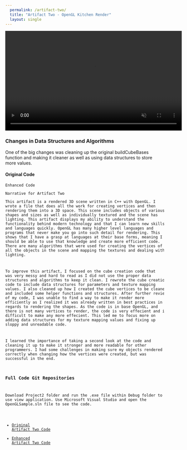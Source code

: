```yaml
---
  permalink: /artifact-two/
  title: "Artifact Two - OpenGL Kitchen Render"
  layout: single
---
```


<video width="560" height="315" controls muted>
  <source src="https://github.com/mlineselle/portfolio/raw/master/assets/videos/ArtifactTwoVideo.mp4" type="video/mp4">
  Your browser does not support the video tag.
</video>

### Changes in Data Structures and Algorithms
One of the big changes was cleaning up the original buildCubeBases function and making it cleaner as well as using data structures to store more values.

#### Original Code

<pre style="font-size: 12px;><code>  
  // Build Cube Bases
  std::vector<GLfloat> buildCubeBases(GLfloat x, GLfloat y, GLfloat z, GLfloat height, GLfloat width, GLfloat length, GLfloat leftTextureXStart, GLfloat leftTextureXStop, GLfloat leftTextureYStart, GLfloat leftTextureYStop, GLfloat rightTextureXStart, GLfloat rightTextureXStop, GLfloat rightTextureYStart,   GLfloat rightTextureYStop, GLfloat frontTextureXStart, GLfloat frontTextureXStop, GLfloat frontTextureYStart, GLfloat frontTextureYStop, GLfloat backTextureXStart, GLfloat backTextureXStop, GLfloat backTextureYStart, GLfloat backTextureYStop, GLfloat topTextureXStart, GLfloat topTextureXStop, GLfloat topTextureYStart, GLfloat topTextureYStop, GLfloat bottomTextureXStart, GLfloat bottomTextureXStop, GLfloat bottomTextureYStart, GLfloat bottomTextureYStop) {

    // Initialize vector for base vertices
    std::vector<GLfloat> squareVerts;

    // Top Square
        // Top left Vertex
            // Coordinates
            squareVerts.push_back(x - width / 2);
            squareVerts.push_back(y + length / 2);
            squareVerts.push_back(z + height / 2);
            //Normal Vector Coordinates
            squareVerts.push_back(0.0);
            squareVerts.push_back(1.0);
            squareVerts.push_back(0.0);
            // Texture Coordinates
            squareVerts.push_back(topTextureXStart);
            squareVerts.push_back(topTextureYStop);


        // Top Right Vertex
            // Coordinates
            squareVerts.push_back(x + width / 2);
            squareVerts.push_back(y + length / 2);
            squareVerts.push_back(z + height / 2);
            //Normal Vector Coordinates
            squareVerts.push_back(0.0);
            squareVerts.push_back(1.0);
            squareVerts.push_back(0.0);
            // Texture Coordinates
            squareVerts.push_back(topTextureXStop);
            squareVerts.push_back(topTextureYStop);


        // Bottom Left Vertex
            // Coordinates
            squareVerts.push_back(x - width / 2);
            squareVerts.push_back(y - length / 2);
            squareVerts.push_back(z + height / 2);
            //Normal Vector Coordinates
            squareVerts.push_back(0.0);
            squareVerts.push_back(1.0);
            squareVerts.push_back(0.0);
            // Texture Coordinates
            squareVerts.push_back(topTextureXStart);
            squareVerts.push_back(topTextureYStart);


        // Bottom Right Vertex
            // Coordinates
            squareVerts.push_back(x + width / 2);
            squareVerts.push_back(y - length / 2);
            squareVerts.push_back(z + height / 2);
            //Normal Vector Coordinates
            squareVerts.push_back(0.0);
            squareVerts.push_back(1.0);
            squareVerts.push_back(0.0);
            // Texture Coordinates
            squareVerts.push_back(topTextureXStop);
            squareVerts.push_back(topTextureYStart);

    // Front Square
        // Top left Vertex
            // Coordinates
            squareVerts.push_back(x - width / 2);
            squareVerts.push_back(y - length / 2);
            squareVerts.push_back(z + height / 2);
            //Normal Vector Coordinates
            squareVerts.push_back(0.0);
            squareVerts.push_back(0.0);
            squareVerts.push_back(0.0);
            // Texture Coordinates
            squareVerts.push_back(frontTextureXStart);
            squareVerts.push_back(frontTextureYStop);


        // Top Right Vertex
            // Coordinates
            squareVerts.push_back(x + width / 2);
            squareVerts.push_back(y - length / 2);
            squareVerts.push_back(z + height / 2);
            //Normal Vector Coordinates
            squareVerts.push_back(0.0);
            squareVerts.push_back(0.0);
            squareVerts.push_back(0.0);
            // Texture Coordinates
            squareVerts.push_back(frontTextureXStop);
            squareVerts.push_back(frontTextureYStop);


        // Bottom Left Vertex
            // Coordinates
            squareVerts.push_back(x - width / 2);
            squareVerts.push_back(y - length / 2);
            squareVerts.push_back(z - height / 2);
            //Normal Vector Coordinates
            squareVerts.push_back(0.0);
            squareVerts.push_back(0.0);
            squareVerts.push_back(0.0);
            // Texture Coordinates
            squareVerts.push_back(frontTextureXStart);
            squareVerts.push_back(frontTextureYStart);


        // Bottom Right Vertex
            // Coordinates
            squareVerts.push_back(x + width / 2);
            squareVerts.push_back(y - length / 2);
            squareVerts.push_back(z - height / 2);
            //Normal Vector Coordinates
            squareVerts.push_back(0.0);
            squareVerts.push_back(0.0);
            squareVerts.push_back(0.0);
            // Texture Coordinates
            squareVerts.push_back(frontTextureXStop);
            squareVerts.push_back(frontTextureYStart);

    // Left Square
        // Top left Vertex
            // Coordinates
            squareVerts.push_back(x - width / 2);
            squareVerts.push_back(y + length / 2);
            squareVerts.push_back(z + height / 2);
            //Normal Vector Coordinates
            squareVerts.push_back(-1.0);
            squareVerts.push_back(0.0);
            squareVerts.push_back(0.0);
            // Texture Coordinates
            squareVerts.push_back(leftTextureXStart);
            squareVerts.push_back(leftTextureYStop);


        // Top Right Vertex
            // Coordinates
            squareVerts.push_back(x - width / 2);
            squareVerts.push_back(y - length / 2);
            squareVerts.push_back(z + height / 2);
            //Normal Vector Coordinates
            squareVerts.push_back(-1.0);
            squareVerts.push_back(0.0);
            squareVerts.push_back(0.0);
            // Texture Coordinates
            squareVerts.push_back(leftTextureXStop);
            squareVerts.push_back(leftTextureYStop);


          // Bottom Left Vertex
            // Coordinates
            squareVerts.push_back(x - width / 2);
            squareVerts.push_back(y + length / 2);
            squareVerts.push_back(z - height / 2);
            //Normal Vector Coordinates
            squareVerts.push_back(-1.0);
            squareVerts.push_back(0.0);
            squareVerts.push_back(0.0);
            // Texture Coordinates
            squareVerts.push_back(leftTextureXStart);
            squareVerts.push_back(leftTextureYStart);


        // Bottom Right Vertex
            // Coordinates
            squareVerts.push_back(x - width / 2);
            squareVerts.push_back(y - length / 2);
            squareVerts.push_back(z - height / 2);
            //Normal Vector Coordinates
            squareVerts.push_back(-1.0);
            squareVerts.push_back(0.0);
            squareVerts.push_back(0.0);
            // Texture Coordinates
            squareVerts.push_back(leftTextureXStop);
            squareVerts.push_back(leftTextureYStart);


    // Right Square
        // Top left Vertex
            // Coordinates
            squareVerts.push_back(x + width / 2);
            squareVerts.push_back(y - length / 2);
            squareVerts.push_back(z + height / 2);
            //Normal Vector Coordinates
            squareVerts.push_back(1.0);
            squareVerts.push_back(0.0);
            squareVerts.push_back(0.0);
            // Texture Coordinates
            squareVerts.push_back(rightTextureXStart);
            squareVerts.push_back(rightTextureYStop);


        // Top Right Vertex
            // Coordinates
            squareVerts.push_back(x + width / 2);
            squareVerts.push_back(y + length / 2);
            squareVerts.push_back(z + height / 2);
            //Normal Vector Coordinates
            squareVerts.push_back(1.0);
            squareVerts.push_back(0.0);
            squareVerts.push_back(0.0);
            // Texture Coordinates
            squareVerts.push_back(rightTextureXStop);
            squareVerts.push_back(rightTextureYStop);


        // Bottom Left Vertex
            // Coordinates
            squareVerts.push_back(x + width / 2);
            squareVerts.push_back(y - length / 2);
            squareVerts.push_back(z - height / 2);
            //Normal Vector Coordinates
            squareVerts.push_back(1.0);
            squareVerts.push_back(0.0);
            squareVerts.push_back(0.0);
            // Texture Coordinates
            squareVerts.push_back(rightTextureXStart);
            squareVerts.push_back(rightTextureYStart);


        // Bottom Right Vertex
            // Coordinates
            squareVerts.push_back(x + width / 2);
            squareVerts.push_back(y + length / 2);
            squareVerts.push_back(z - height / 2);
            //Normal Vector Coordinates
            squareVerts.push_back(1.0);
            squareVerts.push_back(0.0);
            squareVerts.push_back(0.0);
            // Texture Coordinates
            squareVerts.push_back(rightTextureXStop);
            squareVerts.push_back(rightTextureYStart);

    // Back Square
        // Top left Vertex
            // Coordinates
            squareVerts.push_back(x + width / 2);
            squareVerts.push_back(y + length / 2);
            squareVerts.push_back(z + height / 2);
            //Normal Vector Coordinates
            squareVerts.push_back(0.0);
            squareVerts.push_back(0.0);
            squareVerts.push_back(-1.0);
            // Texture Coordinates
            squareVerts.push_back(backTextureXStart);
            squareVerts.push_back(backTextureYStop);


        // Top Right Vertex
            // Coordinates
            squareVerts.push_back(x - width / 2);
            squareVerts.push_back(y + length / 2);
            squareVerts.push_back(z + height / 2);
            //Normal Vector Coordinates
            squareVerts.push_back(0.0);
            squareVerts.push_back(0.0);
            squareVerts.push_back(-1.0);
            // Texture Coordinates
            squareVerts.push_back(backTextureXStop);
            squareVerts.push_back(backTextureYStop);


        // Bottom Left Vertex
            // Coordinates
            squareVerts.push_back(x + width / 2);
            squareVerts.push_back(y + length / 2);
            squareVerts.push_back(z - height / 2);
            //Normal Vector Coordinates
            squareVerts.push_back(0.0);
            squareVerts.push_back(0.0);
            squareVerts.push_back(-1.0);
            // Texture Coordinates
            squareVerts.push_back(backTextureXStart);
            squareVerts.push_back(backTextureYStart);


        // Bottom Right Vertex
            // Coordinates
            squareVerts.push_back(x - width / 2);
            squareVerts.push_back(y + length / 2);
            squareVerts.push_back(z - height / 2);
            //Normal Vector Coordinates
            squareVerts.push_back(0.0);
            squareVerts.push_back(0.0);
            squareVerts.push_back(-1.0);
            // Texture Coordinates
            squareVerts.push_back(backTextureXStop);
            squareVerts.push_back(backTextureYStart);

    // Bottom Square
        // Top left Vertex
            // Coordinates
            squareVerts.push_back(x - width / 2);
            squareVerts.push_back(y + length / 2);
            squareVerts.push_back(z - height / 2);
            //Normal Vector Coordinates
            squareVerts.push_back(0.0);
            squareVerts.push_back(-1.0);
            squareVerts.push_back(0.0);
            // Texture Coordinates
            squareVerts.push_back(bottomTextureXStart);
            squareVerts.push_back(bottomTextureYStart);


        // Top Right Vertex
            // Coordinates
            squareVerts.push_back(x + width / 2);
            squareVerts.push_back(y + length / 2);
            squareVerts.push_back(z - height / 2);
            //Normal Vector Coordinates
            squareVerts.push_back(0.0);
            squareVerts.push_back(-1.0);
            squareVerts.push_back(0.0);
            // Texture Coordinates
            squareVerts.push_back(bottomTextureXStop);
            squareVerts.push_back(bottomTextureYStart);


        // Bottom Left Vertex
            // Coordinates
            squareVerts.push_back(x - width / 2);
            squareVerts.push_back(y - length / 2);
            squareVerts.push_back(z - height / 2);
            //Normal Vector Coordinates
            squareVerts.push_back(0.0);
            squareVerts.push_back(-1.0);
            squareVerts.push_back(0.0);
            // Texture Coordinates
            squareVerts.push_back(bottomTextureXStop);
            squareVerts.push_back(bottomTextureYStart);


        // Bottom Right Vertex
            // Coordinates
            squareVerts.push_back(x + width / 2);
            squareVerts.push_back(y - length / 2);
            squareVerts.push_back(z - height / 2);
            //Normal Vector Coordinates
            squareVerts.push_back(0.0);
            squareVerts.push_back(-1.0);
            squareVerts.push_back(0.0);
            // Texture Coordinates
            squareVerts.push_back(bottomTextureXStart);
            squareVerts.push_back(bottomTextureYStart);

      return squareVerts;
  }
  </code></pre>

#### Enhanced Code

<pre style="font-size: 12px;><code>  
  
void addVertex(std::vector<GLfloat>& squareVerts, GLfloat x, GLfloat y, GLfloat z, GLfloat nx, GLfloat ny, GLfloat nz, GLfloat tx, GLfloat ty) {
    squareVerts.push_back(x);
    squareVerts.push_back(y);
    squareVerts.push_back(z);
    squareVerts.push_back(nx);
    squareVerts.push_back(ny);
    squareVerts.push_back(nz);
    squareVerts.push_back(tx);
    squareVerts.push_back(ty);
}

std::vector<GLfloat> buildCubeBases(const CubeDimensions& dim,
    const TextureCoords& leftTex,
    const TextureCoords& rightTex,
    const TextureCoords& frontTex,
    const TextureCoords& backTex,
    const TextureCoords& topTex,
    const TextureCoords& bottomTex) {

    std::vector<GLfloat> squareVerts;

    // Top Square
    addVertex(squareVerts, dim.x - dim.width / 2, dim.y + dim.length / 2, dim.z + dim.height / 2, 0.0, 1.0, 0.0, topTex.xStart, topTex.yStop);
    addVertex(squareVerts, dim.x + dim.width / 2, dim.y + dim.length / 2, dim.z + dim.height / 2, 0.0, 1.0, 0.0, topTex.xStop, topTex.yStop);
    addVertex(squareVerts, dim.x - dim.width / 2, dim.y - dim.length / 2, dim.z + dim.height / 2, 0.0, 1.0, 0.0, topTex.xStart, topTex.yStart);
    addVertex(squareVerts, dim.x + dim.width / 2, dim.y - dim.length / 2, dim.z + dim.height / 2, 0.0, 1.0, 0.0, topTex.xStop, topTex.yStart);

    // Front Square
    addVertex(squareVerts, dim.x - dim.width / 2, dim.y - dim.length / 2, dim.z + dim.height / 2, 0.0, 0.0, 1.0, frontTex.xStart, frontTex.yStop);
    addVertex(squareVerts, dim.x + dim.width / 2, dim.y - dim.length / 2, dim.z + dim.height / 2, 0.0, 0.0, 1.0, frontTex.xStop, frontTex.yStop);
    addVertex(squareVerts, dim.x - dim.width / 2, dim.y - dim.length / 2, dim.z - dim.height / 2, 0.0, 0.0, 1.0, frontTex.xStart, frontTex.yStart);
    addVertex(squareVerts, dim.x + dim.width / 2, dim.y - dim.length / 2, dim.z - dim.height / 2, 0.0, 0.0, 1.0, frontTex.xStop, frontTex.yStart);

    // Left Square
    addVertex(squareVerts, dim.x - dim.width / 2, dim.y + dim.length / 2, dim.z + dim.height / 2, -1.0, 0.0, 0.0, leftTex.xStart, leftTex.yStop);
    addVertex(squareVerts, dim.x - dim.width / 2, dim.y - dim.length / 2, dim.z + dim.height / 2, -1.0, 0.0, 0.0, leftTex.xStop, leftTex.yStop);
    addVertex(squareVerts, dim.x - dim.width / 2, dim.y + dim.length / 2, dim.z - dim.height / 2, -1.0, 0.0, 0.0, leftTex.xStart, leftTex.yStart);
    addVertex(squareVerts, dim.x - dim.width / 2, dim.y - dim.length / 2, dim.z - dim.height / 2, -1.0, 0.0, 0.0, leftTex.xStop, leftTex.yStart);

    // Right Square
    addVertex(squareVerts, dim.x + dim.width / 2, dim.y - dim.length / 2, dim.z + dim.height / 2, 1.0, 0.0, 0.0, rightTex.xStart, rightTex.yStop);
    addVertex(squareVerts, dim.x + dim.width / 2, dim.y + dim.length / 2, dim.z + dim.height / 2, 1.0, 0.0, 0.0, rightTex.xStop, rightTex.yStop);
    addVertex(squareVerts, dim.x + dim.width / 2, dim.y - dim.length / 2, dim.z - dim.height / 2, 1.0, 0.0, 0.0, rightTex.xStart, rightTex.yStart);
    addVertex(squareVerts, dim.x + dim.width / 2, dim.y + dim.length / 2, dim.z - dim.height / 2, 1.0, 0.0, 0.0, rightTex.xStop, rightTex.yStart);

    // Back Square
    addVertex(squareVerts, dim.x + dim.width / 2, dim.y + dim.length / 2, dim.z + dim.height / 2, 0.0, 0.0, -1.0, backTex.xStart, backTex.yStop);
    addVertex(squareVerts, dim.x - dim.width / 2, dim.y + dim.length / 2, dim.z + dim.height / 2, 0.0, 0.0, -1.0, backTex.xStop, backTex.yStop);
    addVertex(squareVerts, dim.x + dim.width / 2, dim.y + dim.length / 2, dim.z - dim.height / 2, 0.0, 0.0, -1.0, backTex.xStart, backTex.yStart);
    addVertex(squareVerts, dim.x - dim.width / 2, dim.y + dim.length / 2, dim.z - dim.height / 2, 0.0, 0.0, -1.0, backTex.xStop, backTex.yStart);

    // Bottom Square
    addVertex(squareVerts, dim.x - dim.width / 2, dim.y + dim.length / 2, dim.z - dim.height / 2, 0.0, -1.0, 0.0, bottomTex.xStart, bottomTex.yStart);
    addVertex(squareVerts, dim.x + dim.width / 2, dim.y + dim.length / 2, dim.z - dim.height / 2, 0.0, -1.0, 0.0, bottomTex.xStop, bottomTex.yStart);
    addVertex(squareVerts, dim.x - dim.width / 2, dim.y - dim.length / 2, dim.z - dim.height / 2, 0.0, -1.0, 0.0, bottomTex.xStart, bottomTex.yStop);
    addVertex(squareVerts, dim.x + dim.width / 2, dim.y - dim.length / 2, dim.z - dim.height / 2, 0.0, -1.0, 0.0, bottomTex.xStop, bottomTex.yStop);

    return squareVerts;
}
</code></pre>

### Narrative for Artifact Two
This artifact is a rendered 3D scene written in C++ with OpenGL. I wrote a file that does all the work for creating vertices and then rendering them into a 3D space. This scene includes objects of various shapes and sizes as well as individually textured and the scene has lighting. This artifact displays my ability to understand the functionality behind modern technology and that I can learn new skills and languages quickly. OpenGL has many higher level languages and programs that never make you go into such detail for rendering. This shows that I have a grasp at languages at their base forms, meaning I should be able to use that knowledge and create more efficient code. There are many algorithms that were used for creating the vertices of all the objects in the scene and mapping the textures and dealing with lighting. 

To improve this artifact, I focused on the cube creation code that was very messy and hard to read as I did not use the proper data structures and algorithms to keep it clean. I rewrote the cube creation code to include data structures for parameters and texture mapping values. I also cleaned up how I created the cube vertices to be cleaner and included some helper functions and structures. After further review of my code, I was unable to find a way to make it render more efficiently as I realized it was already written in best practices in regards to rendering the shapes. As the code is in base OpenGL, and there is not many vertices to render, the code is very effecient and is difficult to make any more effecient. This led me to focus more on adding data structures for my texture mapping values and fixing up sloppy and unreadable code. 

I learned the importance of taking a second look at the code and cleaning it up to make it stronger and more readable for other programmers. I had some challenges in making sure my objects rendered correctly when changing how the vertices were created, but was successful in the end.


### Full Code Git Repositories
Download Project2 folder and run the .exe file within Debug folder to use view application. Use Microsoft Visual Studio and open the OpenGLSample.sln file to see the code.
- [Original Artifact Two Code](https://github.com/mlineselle/CS-330-Comp-Graphic-and-Visualization.git)
- [Enhanced Artifact Two Code](https://github.com/mlineselle/ArtifactTwoEnhancement.git)
